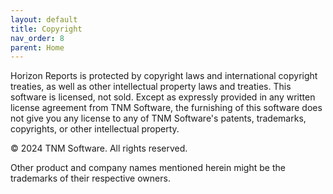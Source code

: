 ```yaml
---
layout: default
title: Copyright
nav_order: 8
parent: Home
---
```


Horizon Reports is protected by copyright laws and international copyright treaties, as well as other intellectual property laws and treaties. This software is licensed, not sold. Except as expressly provided in any written license agreement from TNM Software, the furnishing of this software does not give you any license to any of TNM Software's patents, trademarks, copyrights, or other intellectual property.

© 2024 TNM Software. All rights reserved.

Other product and company names mentioned herein might be the trademarks of their respective owners.
